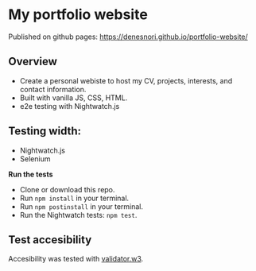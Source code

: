 # My portfolio website

Published on github pages: https://denesnori.github.io/portfolio-website/

## Overview
- Create a personal webiste to host my CV,  projects, interests, and contact information.
- Built with vanilla JS, CSS, HTML.
- e2e testing with Nightwatch.js

## Testing width:

- Nightwatch.js
- Selenium

**Run the tests**
- Clone or download this repo.
- Run ```npm install``` in your terminal.
- Run ```npm postinstall``` in your terminal.
- Run the Nightwatch tests:  ```npm test```.

## Test accesibility
Accesibility was tested with [validator.w3](https://validator.w3.org/nu/#textare).
